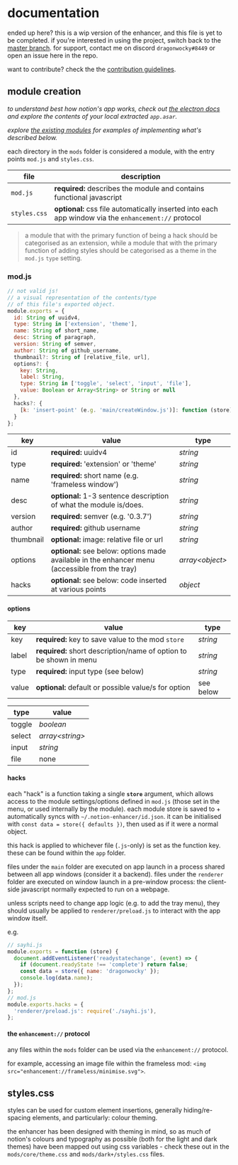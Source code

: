 # documentation

ended up here? this is a wip version of the enhancer, and this file is yet to be completed.
if you're interested in using the project, switch back to the [master branch](https://github.com/dragonwocky/notion-enhancer).
for support, contact me on discord `dragonwocky#8449` or open an issue here in the repo.

want to contribute? check the the [contribution guidelines](CONTRIBUTING.md).

## module creation

_to understand best how notion's app works, check out [the electron docs](https://www.electronjs.org/docs/)_
_and explore the contents of your local extracted `app.asar`._

_explore [the existing modules](https://github.com/dragonwocky/notion-enhancer/tree/js/mods/)_
_for examples of implementing what's described below._

each directory in the `mods` folder is considered a module, with the entry points `mod.js` and `styles.css`.

| file         | description                                                                                          |
| ------------ | ---------------------------------------------------------------------------------------------------- |
| `mod.js`     | **required:** describes the module and contains functional javascript                                |
| `styles.css` | **optional:** css file automatically inserted into each app window via the `enhancement://` protocol |

> a module that with the primary function of being a hack should be categorised as an extension,
> while a module that with the primary function of adding styles should be categorised as a theme
> in the `mod.js` `type` setting.

### mod.js

```js
// not valid js!
// a visual representation of the contents/type
// of this file's exported object.
module.exports = {
  id: String of uuidv4,
  type: String in ['extension', 'theme'],
  name: String of short_name,
  desc: String of paragraph,
  version: String of semver,
  author: String of github_username,
  thumbnail?: String of [relative_file, url],
  options?: {
    key: String,
    label: String,
    type: String in ['toggle', 'select', 'input', 'file'],
    value: Boolean or Array<String> or String or null
  },
  hacks?: {
    [k: 'insert-point' (e.g. 'main/createWindow.js')]: function (store) {}
  }
};
```

| key       | value                                                                                           | type              |
| --------- | ----------------------------------------------------------------------------------------------- | ----------------- |
| id        | **required:** uuidv4                                                                            | _string_          |
| type      | **required:** 'extension' or 'theme'                                                            | _string_          |
| name      | **required:** short name (e.g. 'frameless window')                                              | _string_          |
| desc      | **optional:** 1-3 sentence description of what the module is/does.                              | _string_          |
| version   | **required:** semver (e.g. '0.3.7')                                                             | _string_          |
| author    | **required:** github username                                                                   | _string_          |
| thumbnail | **optional:** image: relative file or url                                                       | _string_          |
| options   | **optional:** see below: options made available in the enhancer menu (accessible from the tray) | _array\<object\>_ |
| hacks     | **optional:** see below: code inserted at various points                                        | _object_          |

#### options

| key   | value                                                              | type      |
| ----- | ------------------------------------------------------------------ | --------- |
| key   | **required:** key to save value to the mod `store`                 | _string_  |
| label | **required:** short description/name of option to be shown in menu | _string_  |
| type  | **required:** input type (see below)                               | _string_  |
| value | **optional:** default or possible value/s for option               | see below |

| type   | value             |
| ------ | ----------------- |
| toggle | _boolean_         |
| select | _array\<string\>_ |
| input  | _string_          |
| file   | none              |

#### hacks

each "hack" is a function taking a single **`store`** argument, which allows
access to the module settings/options defined in `mod.js` (those set in the menu,
or used internally by the module). each module store is saved to + automatically syncs with `~/.notion-enhancer/id.json`.
it can be initialised with `const data = store({ defaults })`, then used as if it were a normal object.

this hack is applied to whichever file (`.js`-only) is set as the function key. these can be found within the `app` folder.

files under the `main` folder are executed on app launch in a process shared
between all app windows (consider it a backend). files under the `renderer` folder are
executed on window launch in a pre-window process: the client-side javascript
normally expected to run on a webpage.

unless scripts need to change app logic (e.g. to add the tray menu),
they should usually be applied to `renderer/preload.js` to interact
with the app window itself.

e.g.

```js
// sayhi.js
module.exports = function (store) {
  document.addEventListener('readystatechange', (event) => {
    if (document.readyState !== 'complete') return false;
    const data = store({ name: 'dragonwocky' });
    console.log(data.name);
  });
};
// mod.js
module.exports.hacks = {
  'renderer/preload.js': require('./sayhi.js'),
};
```

#### the `enhancement://` protocol

any files within the `mods` folder can be used via the `enhancement://` protocol.

for example, accessing an image file within the frameless mod: `<img src="enhancement://frameless/minimise.svg">`.

## styles.css

styles can be used for custom element insertions, generally hiding/re-spacing elements,
and particularly: colour theming.

the enhancer has been designed with theming in mind, so as much of notion's colours
and typography as possible (both for the light and dark themes) have been mapped out
using css variables - check these out in the `mods/core/theme.css` and `mods/dark+/styles.css` files.

